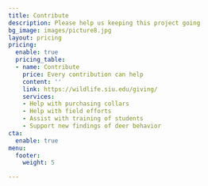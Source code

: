 ```yaml
---
title: Contribute
description: Please help us keeping this project going
bg_image: images/picture8.jpg
layout: pricing
pricing:
  enable: true
  pricing_table:
  - name: Contribute
    price: Every contribution can help
    content: ''
    link: https://wildlife.siu.edu/giving/
    services:
    - Help with purchasing collars
    - Help with field efforts
    - Assist with training of students
    - Support new findings of deer behavior
cta:
  enable: true
menu:
  footer:
    weight: 5

---
```

